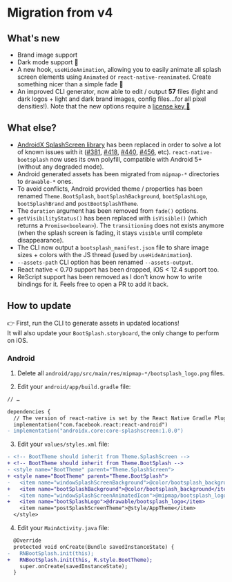 # Migration from v4

## What's new

- Brand image support
- Dark mode support 🌚
- A new hook, `useHideAnimation`, allowing you to easily animate all splash screen elements using `Animated` or `react-native-reanimated`. Create something nicer than a simple fade 🚀
- An improved CLI generator, now able to edit / output **57** files (light and dark logos + light and dark brand images, config files…for all pixel densities!). Note that the new options require a [license key 🔑](https://zoontek.gumroad.com/l/bootsplash-generator)

## What else?

- [AndroidX SplashScreen library](https://developer.android.com/jetpack/androidx/releases/core#core-splashscreen-1.0.0) has been replaced in order to solve a lot of known issues with it ([#381](https://github.com/zoontek/react-native-bootsplash/issues/381), [#418](https://github.com/zoontek/react-native-bootsplash/issues/418), [#440](https://github.com/zoontek/react-native-bootsplash/issues/440), [#456](https://github.com/zoontek/react-native-bootsplash/issues/456), etc). `react-native-bootsplash` now uses its own polyfill, compatible with Android 5+ (without any degraded mode).
- Android generated assets has been migrated from `mipmap-*` directories to `drawable-*` ones.
- To avoid conflicts, Android provided theme / properties has been renamed `Theme.BootSplash`, `bootSplashBackground`, `bootSplashLogo`, `bootSplashBrand` and `postBootSplashTheme`.
- The `duration` argument has been removed from `fade()` options.
- `getVisibilityStatus()` has been replaced with `isVisible()` (which returns a `Promise<boolean>`). The `transitioning` does not exists anymore (when the splash screen is fading, it stays `visible` until complete disappearance).
- The CLI now output a `bootsplash_manifest.json` file to share image sizes + colors with the JS thread (used by `useHideAnimation`).
- `--assets-path` CLI option has been renamed `--assets-output`.
- React native < 0.70 support has been dropped, iOS < 12.4 support too.
- ReScript support has been removed as I don't know how to write bindings for it. Feels free to open a PR to add it back.

## How to update

👉 First, run the CLI to generate assets in updated locations!<br>
It will also update your `BootSplash.storyboard`, the only change to perform on iOS.

### Android

1. Delete all `android/app/src/main/res/mipmap-*/bootsplash_logo.png` files.

2. Edit your `android/app/build.gradle` file:

```diff
// …

dependencies {
  // The version of react-native is set by the React Native Gradle Plugin
  implementation("com.facebook.react:react-android")
- implementation("androidx.core:core-splashscreen:1.0.0")
```

3. Edit your `values/styles.xml` file:

```diff
- <!-- BootTheme should inherit from Theme.SplashScreen -->
+ <!-- BootTheme should inherit from Theme.BootSplash -->
- <style name="BootTheme" parent="Theme.SplashScreen">
+ <style name="BootTheme" parent="Theme.BootSplash">
-   <item name="windowSplashScreenBackground">@color/bootsplash_background</item>
+   <item name="bootSplashBackground">@color/bootsplash_background</item>
-   <item name="windowSplashScreenAnimatedIcon">@mipmap/bootsplash_logo</item>
+   <item name="bootSplashLogo">@drawable/bootsplash_logo</item>
    <item name="postSplashScreenTheme">@style/AppTheme</item>
  </style>
```

4. Edit your `MainActivity.java` file:

```diff
  @Override
  protected void onCreate(Bundle savedInstanceState) {
-   RNBootSplash.init(this);
+   RNBootSplash.init(this, R.style.BootTheme);
    super.onCreate(savedInstanceState);
  }
```
